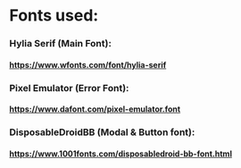 # Fonts used:

### Hylia Serif (Main Font): 
#### https://www.wfonts.com/font/hylia-serif
### Pixel Emulator (Error Font): 
#### https://www.dafont.com/pixel-emulator.font
### DisposableDroidBB (Modal & Button font): 
#### https://www.1001fonts.com/disposabledroid-bb-font.html
